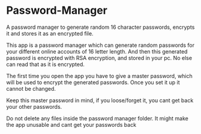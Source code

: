 # Password-Manager
A password manager to generate random 16 character passwords, encrypts it and stores it as an encrypted file.

This app is a password manager which can generate random passwords 
for your different online accounts of 16 letter length.
And then this generated password is encrypted with RSA encryption, 
and stored in your pc. No else can read that as it is encrypted.

The first time you open the app you have to give a master password, 
which will be used to encrypt the generated passwords. 
Once you set it up it cannot be changed.

Keep this master password in mind, if you loose/forget it, 
you cant get back your other passwords.

Do not delete any files inside the password manager folder. 
It might make the app unusable and cant get your passwords back
